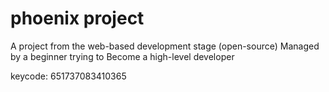 # phoenix project

A project from the web-based development stage (open-source) Managed by a beginner trying to Become a high-level developer 


keycode: 651737083410365